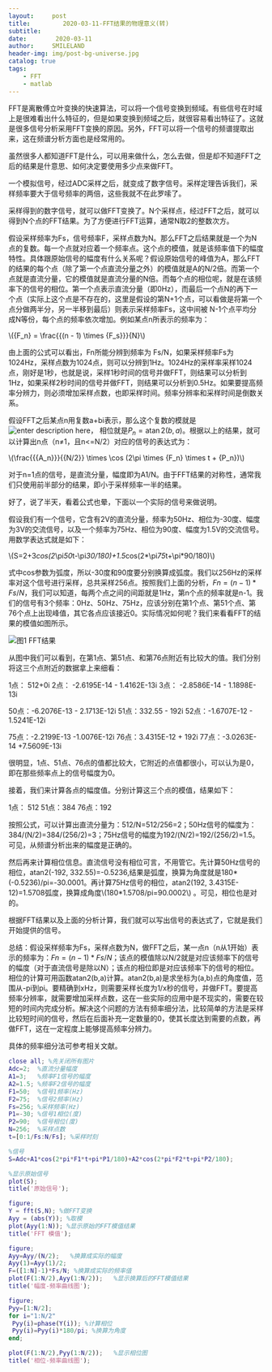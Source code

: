 ```yaml
---
layout:     post
title:         2020-03-11-FFT结果的物理意义(转)
subtitle:   
date:        2020-03-11
author:     SMILELAND
header-img: img/post-bg-universe.jpg
catalog: true
tags:
    - FFT
    - matlab
---
```


FFT是离散傅立叶变换的快速算法，可以将一个信号变换到频域。有些信号在时域上是很难看出什么特征的，但是如果变换到频域之后，就很容易看出特征了。这就是很多信号分析采用FFT变换的原因。另外，FFT可以将一个信号的频谱提取出来，这在频谱分析方面也是经常用的。

虽然很多人都知道FFT是什么，可以用来做什么，怎么去做，但是却不知道FFT之后的结果是什意思、如何决定要使用多少点来做FFT。

一个模拟信号，经过ADC采样之后，就变成了数字信号。采样定理告诉我们，采样频率要大于信号频率的两倍，这些我就不在此罗嗦了。

采样得到的数字信号，就可以做FFT变换了。N个采样点，经过FFT之后，就可以得到N个点的FFT结果。为了方便进行FFT运算，通常N取2的整数次方。

假设采样频率为Fs，信号频率F，采样点数为N。那么FFT之后结果就是一个为N点的复数。每一个点就对应着一个频率点。这个点的模值，就是该频率值下的幅度特性。具体跟原始信号的幅度有什么关系呢？假设原始信号的峰值为A，那么FFT的结果的每个点（除了第一个点直流分量之外）的模值就是A的N/2倍。而第一个点就是直流分量，它的模值就是直流分量的N倍。而每个点的相位呢，就是在该频率下的信号的相位。第一个点表示直流分量（即0Hz），而最后一个点N的再下一个点（实际上这个点是不存在的，这里是假设的第N+1个点，可以看做是将第一个点分做两半分，另一半移到最后）则表示采样频率Fs，这中间被 N-1个点平均分成N等份，每个点的频率依次增加。例如某点n所表示的频率为：

\\({F_n} = \frac{{(n - 1) \times {F_s}}}{N}\\)

由上面的公式可以看出，Fn所能分辨到频率为 Fs/N，如果采样频率Fs为1024Hz，采样点数为1024点，则可以分辨到1Hz。1024Hz的采样率采样1024点，刚好是1秒，也就是说，采样1秒时间的信号并做FFT，则结果可以分析到1Hz，如果采样2秒时间的信号并做FFT，则结果可以分析到0.5Hz。如果要提高频率分辨力，则必须增加采样点数，也即采样时间。频率分辨率和采样时间是倒数关系。

假设FFT之后某点n用复数a+bi表示，那么这个复数的模就是
![enter description here](https://i.loli.net/2020/03/11/ajxS4fAUo8uDBeC.png)，
相位就是${P_n} = \operatorname{atan} 2(b,a)$。根据以上的结果，就可以计算出n点（n≠1，且n<=N/2）对应的信号的表达式为：

\\(\frac{{{A_n}}}{{N/2}} \times \cos (2\pi  \times {F_n} \times t + {P_n})\\)

对于n=1点的信号，是直流分量，幅度即为A1/N。由于FFT结果的对称性，通常我们只使用前半部分的结果，即小于采样频率一半的结果。

好了，说了半天，看着公式也晕，下面以一个实际的信号来做说明。

假设我们有一个信号，它含有2V的直流分量，频率为50Hz、相位为-30度、幅度为3V的交流信号，以及一个频率为75Hz、相位为90度、幅度为1.5V的交流信号。用数学表达式就是如下：

\\(S=2+3*cos(2*\pi*50*t-\pi*30/180)+1.5*cos(2*\pi*75*t+\pi*90/180)\\)

式中cos参数为弧度，所以-30度和90度要分别换算成弧度。我们以256Hz的采样率对这个信号进行采样，总共采样256点。按照我们上面的分析，$Fn=(n-1)*Fs/N$，我们可以知道，每两个点之间的间距就是1Hz，第n个点的频率就是n-1。我们的信号有3个频率：0Hz、50Hz、75Hz，应该分别在第1个点、第51个点、第76个点上出现峰值，其它各点应该接近0。实际情况如何呢？我们来看看FFT的结果的模值如图所示。

![图1 FFT结果](https://i.loli.net/2020/03/11/jBtqF5eOQkzM1wD.png)

从图中我们可以看到，在第1点、第51点、和第76点附近有比较大的值。我们分别将这三个点附近的数据拿上来细看：

1点： 512+0i
2点： -2.6195E-14 - 1.4162E-13i 
3点： -2.8586E-14 - 1.1898E-13i 

50点：-6.2076E-13 - 2.1713E-12i
51点：332.55 - 192i
52点：-1.6707E-12 - 1.5241E-12i 

75点：-2.2199E-13 -1.0076E-12i
76点：3.4315E-12 + 192i
77点：-3.0263E-14 +7.5609E-13i

很明显，1点、51点、76点的值都比较大，它附近的点值都很小，可以认为是0，即在那些频率点上的信号幅度为0。

接着，我们来计算各点的幅度值。分别计算这三个点的模值，结果如下：

1点： 512
51点：384
76点：192

按照公式，可以计算出直流分量为：512/N=512/256=2；50Hz信号的幅度为：384/(N/2)=384/(256/2)=3；75Hz信号的幅度为192/(N/2)=192/(256/2)=1.5。可见，从频谱分析出来的幅度是正确的。

然后再来计算相位信息。直流信号没有相位可言，不用管它。先计算50Hz信号的相位，atan2(-192, 332.55)=-0.5236,结果是弧度，换算为角度就是180*(-0.5236)/pi=-30.0001。再计算75Hz信号的相位，atan2(192, 3.4315E-12)=1.5708弧度，换算成角度\\(180*1.5708/pi=90.0002\\) 。可见，相位也是对的。

根据FFT结果以及上面的分析计算，我们就可以写出信号的表达式了，它就是我们开始提供的信号。

总结：假设采样频率为Fs，采样点数为N，做FFT之后，某一点n（n从1开始）表示的频率为：$Fn=(n-1)*Fs/N$；该点的模值除以N/2就是对应该频率下的信号的幅度（对于直流信号是除以N）；该点的相位即是对应该频率下的信号的相位。相位的计算可用函数atan2(b,a)计算。atan2(b,a)是求坐标为(a,b)点的角度值，范围从-pi到pi。要精确到xHz，则需要采样长度为1/x秒的信号，并做FFT。要提高频率分辨率，就需要增加采样点数，这在一些实际的应用中是不现实的，需要在较短的时间内完成分析。解决这个问题的方法有频率细分法，比较简单的方法是采样比较短时间的信号，然后在后面补充一定数量的0，使其长度达到需要的点数，再做FFT，这在一定程度上能够提高频率分辨力。

具体的频率细分法可参考相关文献。

``` matlab
close all; %先关闭所有图片
Adc=2;  %直流分量幅度
A1=3;   %频率F1信号的幅度
A2=1.5; %频率F2信号的幅度
F1=50;  %信号1频率(Hz)
F2=75;  %信号2频率(Hz)
Fs=256; %采样频率(Hz)
P1=-30; %信号1相位(度)
P2=90;  %信号相位(度)
N=256;  %采样点数
t=[0:1/Fs:N/Fs]; %采样时刻 

%信号
S=Adc+A1*cos(2*pi*F1*t+pi*P1/180)+A2*cos(2*pi*F2*t+pi*P2/180);

%显示原始信号
plot(S);
title('原始信号'); 

figure;
Y = fft(S,N); %做FFT变换
Ayy = (abs(Y)); %取模
plot(Ayy(1:N)); %显示原始的FFT模值结果
title('FFT 模值'); 

figure;
Ayy=Ayy/(N/2);   %换算成实际的幅度
Ayy(1)=Ayy(1)/2;
F=([1:N]-1)*Fs/N; %换算成实际的频率值
plot(F(1:N/2),Ayy(1:N/2));   %显示换算后的FFT模值结果
title('幅度-频率曲线图'); 

figure;
Pyy=[1:N/2];
for i="1:N/2"
 Pyy(i)=phase(Y(i)); %计算相位
 Pyy(i)=Pyy(i)*180/pi; %换算为角度
end;

plot(F(1:N/2),Pyy(1:N/2));   %显示相位图
title('相位-频率曲线图'); 

```